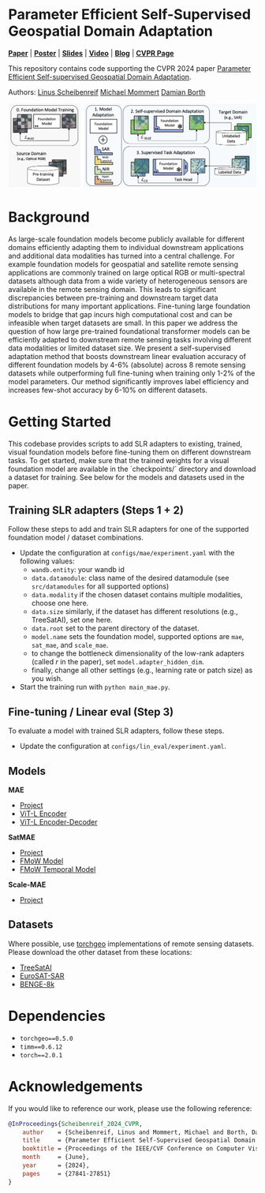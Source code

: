 # Parameter Efficient Self-Supervised Geospatial Domain Adaptation
**[Paper](https://openaccess.thecvf.com/content/CVPR2024/papers/Scheibenreif_Parameter_Efficient_Self-Supervised_Geospatial_Domain_Adaptation_CVPR_2024_paper.pdf)** | **[Poster](assets/16296_poster.pdf)** | **[Slides](https://cvpr.thecvf.com/media/cvpr-2024/Slides/31624.pdf)** | **[Video](https://www.youtube.com/watch?v=SwmF-m5IBEw&t=8s)** | **[Blog](https://hsg-aiml.github.io/2024/06/12/Parameter_Efficient_Self_Supervised_Geospatial_Domain_Adaptation.html)** | **[CVPR Page](https://cvpr.thecvf.com/virtual/2024/poster/31624)**

This repository contains code supporting the CVPR 2024 paper [Parameter Efficient Self-supervised Geospatial Domain Adaptation](https://openaccess.thecvf.com/content/CVPR2024/html/Scheibenreif_Parameter_Efficient_Self-Supervised_Geospatial_Domain_Adaptation_CVPR_2024_paper.html).

Authors: [Linus Scheibenreif](https://scheibenreif.github.io)    [Michael Mommert](https://mommermi.github.io) [Damian Borth](https://ics.unisg.ch/chairs/damian-borth-artificial-intelligence-and-machine-learning/)

![Overview image](assets/overview_v2.jpg "Method Overview")

# Background
As large-scale foundation models become publicly available for different domains efficiently adapting them to individual downstream applications and additional data modalities has turned into a central challenge. For example foundation models for geospatial and satellite remote sensing applications are commonly trained on large optical RGB or multi-spectral datasets although data from a wide variety of heterogeneous sensors are available in the remote sensing domain. This leads to significant discrepancies between pre-training and downstream target data distributions for many important applications. Fine-tuning large foundation models to bridge that gap incurs high computational cost and can be infeasible when target datasets are small. In this paper we address the question of how large pre-trained foundational transformer models can be efficiently adapted to downstream remote sensing tasks involving different data modalities or limited dataset size. We present a self-supervised adaptation method that boosts downstream linear evaluation accuracy of different foundation models by 4-6% (absolute) across 8 remote sensing datasets while outperforming full fine-tuning when training only 1-2% of the model parameters. Our method significantly improves label efficiency and increases few-shot accuracy by 6-10% on different datasets.

# Getting Started
This codebase provides scripts to add SLR adapters to existing, trained, visual foundation models before fine-tuning them on different downstream tasks. To get started, make sure that the trained weights for a visual foundation model are available in the ´checkpoints/´ directory and download a dataset for training.
See below for the models and datasets used in the paper. 

## Training SLR adapters (Steps 1 + 2)
Follow these steps to add and train SLR adapters for one of the supported foundation model / dataset combinations.
* Update the configuration at `configs/mae/experiment.yaml` with the following values:
    * `wandb.entity`: your wandb id
    * `data.datamodule`: class name of the desired datamodule (see `src/datamodules` for all supported options)
    * `data.modality` if the chosen dataset contains multiple modalities, choose one here.
    * `data.size` similarly, if the dataset has different resolutions (e.g., TreeSatAI), set one here. 
    * `data.root` set to the parent directory of the dataset.
    * `model.name` sets the foundation model, supported options are `mae`, `sat_mae`, and `scale_mae`.
    * to change the bottleneck dimensionality of the low-rank adapters (called *r* in the paper), set `model.adapter_hidden_dim`. 
    * finally, change all other settings (e.g., learning rate or patch size) as you wish.
* Start the training run with `python main_mae.py`. 

## Fine-tuning / Linear eval (Step 3)
To evaluate a model with trained SLR adapters, follow these steps.
* Update the configuration at `configs/lin_eval/experiment.yaml`.


## Models
**MAE**
* [Project](https://github.com/facebookresearch/mae)
* [ViT-L Encoder](https://dl.fbaipublicfiles.com/mae/pretrain/mae_pretrain_vit_large.pth)
* [ViT-L Encoder-Decoder](https://dl.fbaipublicfiles.com/mae/visualize/mae_visualize_vit_large.pth)

**SatMAE**
* [Project](https://github.com/sustainlab-group/SatMAE)
* [FMoW Model](https://zenodo.org/record/7369797/files/fmow_pretrain.pth)
* [FMoW Temporal Model](https://zenodo.org/record/7369797/files/pretrain_fmow_temporal.pth)

**Scale-MAE**
* [Project](https://github.com/bair-climate-initiative/scale-mae)

## Datasets
Where possible, use [torchgeo](https://github.com/microsoft/torchgeo) implementations of remote sensing datasets. Please download the other dataset from these locations:
* [TreeSatAI](https://zenodo.org/records/6598391)
* [EuroSAT-SAR](https://huggingface.co/datasets/wangyi111/EuroSAT-SAR)
* [BENGE-8k](https://github.com/HSG-AIML/ben-ge)


# Dependencies
* `torchgeo==0.5.0`
* `timm==0.6.12`
* `torch==2.0.1`


# Acknowledgements
If you would like to reference our work, please use the following reference:
```bibtex
@InProceedings{Scheibenreif_2024_CVPR,
    author    = {Scheibenreif, Linus and Mommert, Michael and Borth, Damian},
    title     = {Parameter Efficient Self-Supervised Geospatial Domain Adaptation},
    booktitle = {Proceedings of the IEEE/CVF Conference on Computer Vision and Pattern Recognition (CVPR)},
    month     = {June},
    year      = {2024},
    pages     = {27841-27851}
}
```
